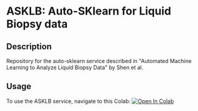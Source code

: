 # ASKLB: Auto-SKlearn for Liquid Biopsy data

## Description

Repository for the auto-sklearn service described in "Automated Machine Learning 
to Analyze Liquid Biopsy Data" by Shen et al.

## Usage

To use the ASKLB service, navigate to this Colab: [![Open In Colab](https://colab.research.google.com/assets/colab-badge.svg)](https://colab.research.google.com/github/KordingLab/ASKLB/blob/master/notebooks/asklb_colab.ipynb)
